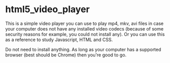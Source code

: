 # html5_video_player

This is a simple video player you can use to play mp4, mkv, avi files in case your computer does not have any installed video codecs (because of some security reasons for example, you could not install any). Or you can use this as a reference to study Javascript, HTML and CSS.

Do not need to install anything. As long as your computer has a supported browser (best should be Chrome) then you're good to go.
